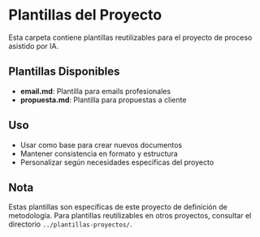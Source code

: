 # Plantillas del Proyecto

Esta carpeta contiene plantillas reutilizables para el proyecto de proceso asistido por IA.

## Plantillas Disponibles
- **email.md**: Plantilla para emails profesionales
- **propuesta.md**: Plantilla para propuestas a cliente

## Uso
- Usar como base para crear nuevos documentos
- Mantener consistencia en formato y estructura
- Personalizar según necesidades específicas del proyecto

## Nota
Estas plantillas son específicas de este proyecto de definición de metodología. Para plantillas reutilizables en otros proyectos, consultar el directorio `../plantillas-proyectos/`.
